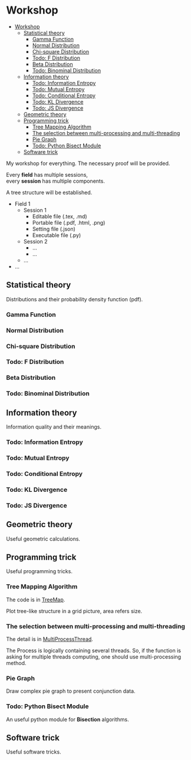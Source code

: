 # Workshop

- [Workshop](#workshop)
  - [Statistical theory](#statistical-theory)
    - [Gamma Function](#gamma-function)
    - [Normal Distribution](#normal-distribution)
    - [Chi-square Distribution](#chi-square-distribution)
    - [Todo: F Distribution](#todo-f-distribution)
    - [Beta Distribution](#beta-distribution)
    - [Todo: Binominal Distribution](#todo-binominal-distribution)
  - [Information theory](#information-theory)
    - [Todo: Information Entropy](#todo-information-entropy)
    - [Todo: Mutual Entropy](#todo-mutual-entropy)
    - [Todo: Conditional Entropy](#todo-conditional-entropy)
    - [Todo: KL Divergence](#todo-kl-divergence)
    - [Todo: JS Divergence](#todo-js-divergence)
  - [Geometric theory](#geometric-theory)
  - [Programming trick](#programming-trick)
    - [Tree Mapping Algorithm](#tree-mapping-algorithm)
    - [The selection between multi-processing and multi-threading](#the-selection-between-multi-processing-and-multi-threading)
    - [Pie Graph](#pie-graph)
    - [Todo: Python Bisect Module](#todo-python-bisect-module)
  - [Software trick](#software-trick)

My workshop for everything.
The necessary proof will be provided.

Every **field** has multiple sessions,  
every **session** has multiple components.

A tree structure will be established.

- Field 1
  - Session 1
    - Editable file (.tex, .md)
    - Portable file (.pdf, .html, .png)
    - Setting file (.json)
    - Executable file (.py)
  - Session 2
    - ...
    - ...
  - ...
- ...

## Statistical theory

Distributions and their probability density function (pdf).

### Gamma Function

### Normal Distribution

### Chi-square Distribution

### Todo: F Distribution

### Beta Distribution

### Todo: Binominal Distribution

## Information theory

Information quality and their meanings.

### Todo: Information Entropy

### Todo: Mutual Entropy

### Todo: Conditional Entropy

### Todo: KL Divergence

### Todo: JS Divergence

## Geometric theory

Useful geometric calculations.

## Programming trick

Useful programming tricks.

### Tree Mapping Algorithm

The code is in [TreeMap](Workshop/Programming/TreeMap/tree_map.py).

Plot tree-like structure in a grid picture, area refers size.

### The selection between multi-processing and multi-threading

The detail is in [MultiProcessThread](Workshop/Programming/MultiProcessThread).

The Process is logically containing several threads.
So, if the function is asking for multiple threads computing, one should use multi-processing method.

### Pie Graph

Draw complex pie graph to present conjunction data.

### Todo: Python Bisect Module

An useful python module for **Bisection** algorithms.

## Software trick

Useful software tricks.
